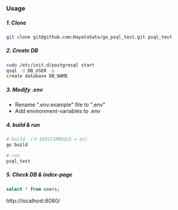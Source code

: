 
### Usage

##### 1. Clone
```bash
git clone git@github.com:HayataSato/go_psql_test.git psql_test
```

##### 2. Create DB
```bash
sudo /etc/init.d/postgresql start
qsql -U DB_USER -p
create database DB_NAME
```

##### 3. Modify .env
* Rename ".env.example" file to ".env"
* Add environment-variables to .env

##### 4. build & run
```bash
# build  (※ $GO111MODULE = on)
go build

# run
psql_test
```

##### 5. Check DB & index-page
```sql
select * from users;
```
http://localhost:8080/


